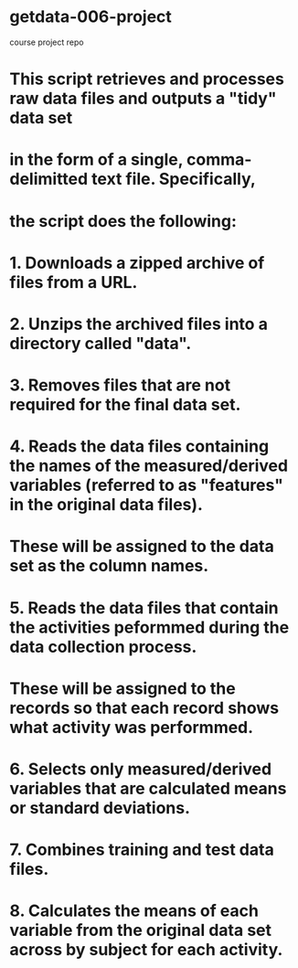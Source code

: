 getdata-006-project
===================

course project repo


# This script retrieves and processes raw data files and outputs a "tidy" data set
# in the form of a single, comma-delimitted text file.  Specifically, 
# the script does the following:
#         
#         1. Downloads a zipped archive of files from a URL.
#         2. Unzips the archived files into a directory called "data".
#         3. Removes files that are not required for the final data set.
#         4. Reads the data files containing the names of the measured/derived variables (referred to as "features" in the original data files).
#            These will be assigned to the data set as the column names.
#         5. Reads the data files that contain the activities peformmed during the data collection process.
#            These will be assigned to the records so that each record shows what activity was performmed.
#         6. Selects only measured/derived variables that are calculated means or standard deviations.
#         7. Combines training and test data files.
#         8. Calculates the means of each variable from the original data set across by subject for each activity.